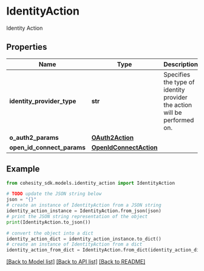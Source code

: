 # IdentityAction

Identity Action

## Properties

Name | Type | Description | Notes
------------ | ------------- | ------------- | -------------
**identity_provider_type** | **str** | Specifies the type of identity provider the action will be performed on. | 
**o_auth2_params** | [**OAuth2Action**](OAuth2Action.md) |  | [optional] 
**open_id_connect_params** | [**OpenIdConnectAction**](OpenIdConnectAction.md) |  | [optional] 

## Example

```python
from cohesity_sdk.models.identity_action import IdentityAction

# TODO update the JSON string below
json = "{}"
# create an instance of IdentityAction from a JSON string
identity_action_instance = IdentityAction.from_json(json)
# print the JSON string representation of the object
print(IdentityAction.to_json())

# convert the object into a dict
identity_action_dict = identity_action_instance.to_dict()
# create an instance of IdentityAction from a dict
identity_action_from_dict = IdentityAction.from_dict(identity_action_dict)
```
[[Back to Model list]](../README.md#documentation-for-models) [[Back to API list]](../README.md#documentation-for-api-endpoints) [[Back to README]](../README.md)


